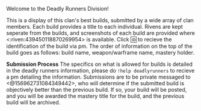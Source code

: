 Welcome to the Deadly Runners Division!

This is a display of this clan's best builds, submitted by a wide array of clan members.  Each build provides a title to each individual.  Rivens are kept seperate from the builds, and  screenshots of each build are provided where <:riven:439450118870269954> is available.  Click :id: to recieve the identification of the build via pm.  The order of information on the top of the build goes as follows: build name, weapon/warframe name, mastery holder.

**Submission Process**
The specifics on what is allowed for builds is detailed in the deadly runners information, please do `!help deadlyrunners` to recieve a pm detailing the information.  Submissions are to be private messaged to <@156962731084349442>, who will determine if the submitted build is objectively better than the previous build.  If so, your build will be posted, and  you will be awarded the mastery title for the build, and the previous build will be archived.
